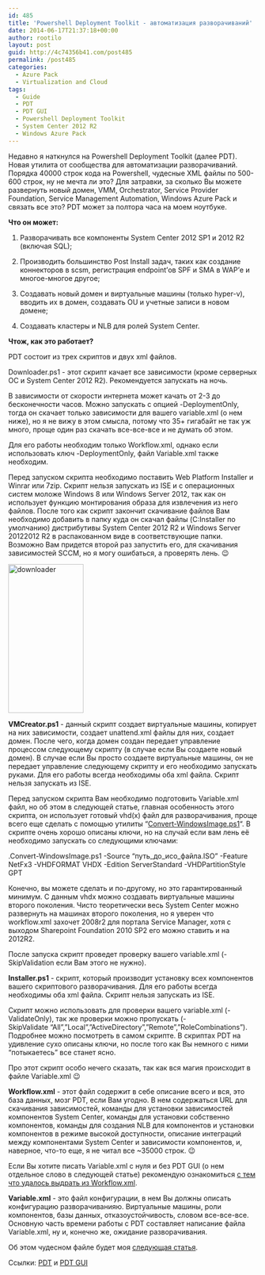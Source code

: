 ```yaml
---
id: 485
title: 'Powershell Deployment Toolkit - автоматизация разворачиваний'
date: 2014-06-17T21:37:18+00:00
author: rootilo
layout: post
guid: http://4c74356b41.com/post485
permalink: /post485
categories:
  - Azure Pack
  - Virtualization and Cloud
tags:
  - Guide
  - PDT
  - PDT GUI
  - Powershell Deployment Toolkit
  - System Center 2012 R2
  - Windows Azure Pack
---
```

Недавно я наткнулся на Powershell Deployment Toolkit (далее PDT). Новая утилита от сообщества для автоматизации разворачиваний. Порядка 40000 строк кода на Powershell, чудесные XML файлы по 500-600 строк, ну не мечта ли это? Для затравки, за сколько Вы можете развернуть новый домен, VMM, Orchestrator, Service Provider Foundation, Service Management Automation, Windows Azure Pack и связать все это? PDT может за полтора часа на моем ноутбуке.

**Что он может:**
  
1. Разворачивать все компоненты System Center 2012 SP1 и 2012 R2 (включая SQL);
  
2. Производить большинство Post Install задач, таких как создание коннекторов в scsm, регистрация endpoint&#8217;ов SPF и SMA в WAP&#8217;е и многое-многое другое;
  
3. Создавать новый домен и виртуальные машины (только hyper-v), вводить их в домен, создавать OU и учетные записи в новом домене;
  
4. Создавать кластеры и NLB для ролей System Center.

**Чтож, как это работает?**
  
PDT состоит из трех скриптов и двух xml файлов.
  
Downloader.ps1 - этот скрипт качает все зависимости (кроме серверных ОС и System Center 2012 R2). Рекомендуется запускать на ночь.
  
В зависимости от скорости интернета может качать от 2-3 до бесконечности часов. Можно запускать с опцией -DeploymentOnly, тогда он скачает только зависимости для вашего variable.xml (о нем ниже), но я не вижу в этом смысла, потому что 35+ гигабайт не так уж много, проще один раз скачать все-все-все и не думать об этом.
  
Для его работы необходим только Workflow.xml, однако если использовать ключ -DeploymentOnly, файл Variable.xml также необходим.
  
Перед запуском скрипта необходимо поставить Web Platform Installer и Winrar или 7zip. Скрипт нельзя запускать из ISE и с операционных систем моложе Windows 8 или Windows Server 2012, так как он использует функцию монтирования образа для извлечения из него файлов. После того как скрипт закончит скачивание файлов Вам необходимо добавить в папку куда он скачал файлы (C:Installer по умолчанию) дистрибутивы System Center 2012 R2 и Windows Server 20122012 R2 в распакованном виде в соответствующие папки. Возможно Вам придется второй раз запустить его, для скачивания зависимостей SCCM, но я могу ошибаться, а проверять лень. 😉

<a href="http://4c74356b41.com/wp-content/uploads/2016/02/downloader.png" rel="attachment wp-att-4773"><img src="http://4c74356b41.com/wp-content/uploads/2016/02/downloader-152x300.png" alt="downloader" width="152" height="300" /></a>

**VMCreator.ps1** - данный скрипт создает виртуальные машины, копирует на них зависимости, создает unattend.xml файлы для них, создает домен. После чего, когда домен создан передает управление процессом следующему скрипту (в случае если Вы создаете новый домен). В случае если Вы просто создаете виртуальные машины, он не передает управление следующему скрипту и его необходимо запускать руками. Для его работы всегда необходимы оба xml файла. Скрипт нельзя запускать из ISE.
  
Перед запуском скрипта Вам необходимо подготовить Variable.xml файл, но об этом в следующей статье, главная особенность этого скрипта, он использует готовый vhd(x) файл для разворачивания, проще всего еще сделать с помощью утилиты &#8220;[Convert-WindowsImage.ps1](http://gallery.technet.microsoft.com/scriptcenter/Convert-WindowsImageps1-0fe23a8f)&#8220;. В скрипте очень хорошо описаны ключи, но на случай если вам лень её необходимо запускать со следующими ключами:
  
.Convert-WindowsImage.ps1 -Source &#8220;путь\_до\_исо_файла.ISO&#8221; -Feature NetFx3 -VHDFORMAT VHDX -Edition ServerStandard -VHDPartitionStyle GPT
  
Конечно, вы можете сделать и по-другому, но это гарантированный минимум. С данным vhdx можно создавать виртуальные машины второго поколения. Чисто теоретически весь System Center можно развернуть на машинах второго поколения, но я уверен что workflow.xml захочет 2008r2 для портала Service Manager, хотя с выходом Sharepoint Foundation 2010 SP2 его можно ставить и на 2012R2.
  
После запуска скрипт проведет проверку вашего variable.xml (-SkipValidation если Вам этого не нужно).

**Installer.ps1** - скрипт, который производит установку всех компонентов вашего скриптового разворачивания. Для его работы всегда необходимы оба xml файла. Скрипт нельзя запускать из ISE.
  
Скрипт можно использовать для проверки вашего variable.xml (-ValidateOnly), так же проверки можно пропускать (-SkipValidate &#8220;All&#8221;,&#8221;Local&#8221;,&#8221;ActiveDirectory&#8221;,&#8221;Remote&#8221;,&#8221;RoleCombinations&#8221;). Подробнее можно посмотреть в самом скрипте. В скриптах PDT на удивление сухо описаны ключи, но после того как Вы немного с ними &#8220;потыкаетесь&#8221; все станет ясно.
  
Про этот скрипт особо нечего сказать, так как вся магия происходит в файле Variable.xml 😉

**Workflow.xml** - этот файл содержит в себе описание всего и вся, это база данных, мозг PDT, если Вам угодно. В нем содержаться URL для скачивания зависимостей, команды для установки зависимостей компонентов System Center, команды для установки собственно компонентов, команды для создания NLB для компонентов и установки компонентов в режиме высокой доступности, описание интеграций между компонентами System Center и зависимости компонентов, и, наверное, что-то еще, я не читал все ~35000 строк. 😉
  
Если Вы хотите писать Variable.xml с нуля и без PDT GUI (о нем отдельное слово в следующей статье) рекомендую ознакомиться [с тем что удалось выдрать из Workflow.xml](http://4c74356b41.com/post580).

**Variable.xml** - это файл конфигурации, в нем Вы должны описать конфигурацию разворачиванияю. Виртуальные машины, роли компонентов, базы данных, отказоустойчивость, словом все-все-все. Основную часть времени работы с PDT составляет написание файла Variable.xml, ну и, конечно же, ожидание разворачивания.
  
Об этом чудесном файле будет моя [следующая статья](http://4c74356b41.com/post546).

Ссылки: [PDT](http://gallery.technet.microsoft.com/PowerShell-Deployment-f20bb605) и [PDT GUI](http://gallery.technet.microsoft.com/PDT-GUI-for-Powershell-6908b819)